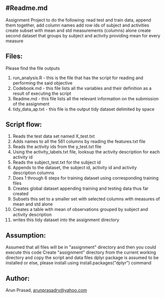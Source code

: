 #Readme.md
---------------------------------------
Assignment Project to do the following:
   read test and train data, 
   append them together, 
   add column names 
   add row ids of subject and activities
   create subset with mean and std measurements (columns) alone
   create second dataset that groups by subject and activity providing mean for every measure

Files:
-------
Please find the file outputs
1. run_analysis.R - this is the file that has the script for reading and performing the said objective
2. Codebook.md - this file lists all the variables and their definition as a result of executing the script
3. Readme.md - this file lists all the relevant information on the submission of the assignment
4. tidy_data_ap.txt - this file is the output tidy dataset delimited by space


Script flow:
------------
1. Reads the test data set named X_test.txt
2. Adds names to all the 561 columns by reading the features.txt file
3. Reads the activity ids from the y_test.txt file
4. Using the activity_labels.txt file, looksup the activity description for each activity id
5. Reads the subject_test.txt for the subject id
6. Appends to the dataset, the subject id, activity id and activity description columns
7. Does 1 through 6 steps for training dataset using corresponding training files
8. Creates global dataset appending training and testing data thus far created
9. Subsets this set to a smaller set with selected columns with measures of mean and std alone
10. Creates a table with mean of observations grouped by subject and activity description
11. writes this tidy dataset into the assignment directory


Assumption:
------------
Assumed that all files will be in "assignment" directory and then you could execute this code
Create "assignment" directory from the current working directory and copy the script and data files
dplyr package is assumed to be installed or else, please install using install.packages("dplyr") command

Author:
----------
Arun Prasad, arunprasadrv@yahoo.com
